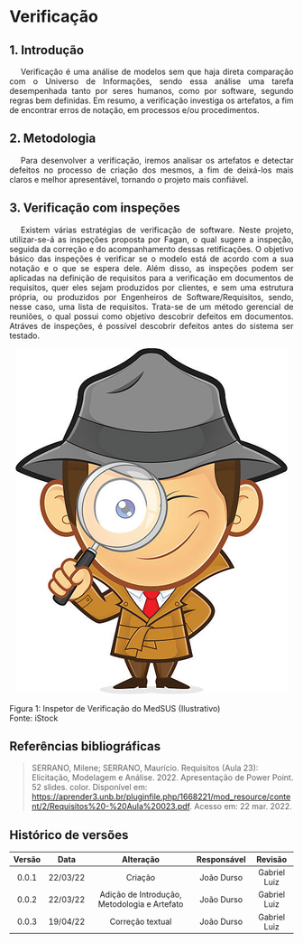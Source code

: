 # Verificação

## 1. Introdução

<p style="text-indent: 20px; text-align: justify">
Verificação é uma análise de modelos sem que haja direta comparação com o Universo de Informações, sendo essa análise uma tarefa desempenhada tanto por seres humanos, como por software, segundo regras bem definidas. Em resumo, a verificação investiga os artefatos, a fim de encontrar erros de notação, em processos e/ou procedimentos. 
</p>

## 2. Metodologia

<p style="text-indent: 20px; text-align: justify">
Para desenvolver a verificação, iremos analisar os artefatos e detectar defeitos no processo de criação dos mesmos, a fim de deixá-los mais claros e melhor apresentável, tornando o projeto mais confiável.
</p>

## 3. Verificação com inspeções

<p style="text-indent: 20px; text-align: justify">
Existem várias estratégias de verificação de software. Neste projeto, utilizar-se-á as inspeções proposta por Fagan, o qual sugere a inspeção, seguida da correção e do acompanhamento dessas retificações. O objetivo básico das inspeções é verificar se o modelo está de acordo com a sua notação e o que se espera dele. Além disso, as inspeções podem ser aplicadas na definição de requisitos para a verificação em documentos de requisitos, quer eles sejam produzidos por clientes, e sem uma estrutura própria, ou produzidos por Engenheiros de Software/Requisitos, sendo, nesse caso, uma lista de requisitos. Trata-se de um método gerencial de reuniões, o qual possui como objetivo descobrir defeitos em documentos. Atráves de inspeções, é possível descobrir defeitos antes do sistema ser testado.
</p>

<div class="container">
    <div class="row">
        <div class="col">
            <p align = "center">
                <img src="https://raw.githubusercontent.com/Requisitos-de-Software/2021.2-MedSUS/main/docs/assets/inspector_image.jpg">
                <figcaption>Figura 1: Inspetor de Verificação do MedSUS (Ilustrativo)</figcaption>            
                <figcaption>Fonte: iStock</figcaption>
            </p>
        </div>
    </div>
</div>

## Referências bibliográficas

> SERRANO, Milene; SERRANO, Maurício. Requisitos (Aula 23): Elicitação, Modelagem e Análise. 2022. Apresentação de Power Point. 52 slides. color. Disponível em: https://aprender3.unb.br/pluginfile.php/1668221/mod_resource/content/2/Requisitos%20-%20Aula%20023.pdf. Acesso em: 22 mar. 2022.

## Histórico de versões

| Versão |   Data   |                  Alteração                   | Responsável |   Revisão    |
| :----: | :------: | :------------------------------------------: | :---------: | :----------: |
| 0.0.1  | 22/03/22 |                   Criação                    | João Durso  | Gabriel Luiz |
| 0.0.2  | 22/03/22 | Adição de Introdução, Metodologia e Artefato | João Durso  | Gabriel Luiz |
| 0.0.3  | 19/04/22 |               Correção textual               | João Durso  | Gabriel Luiz |
